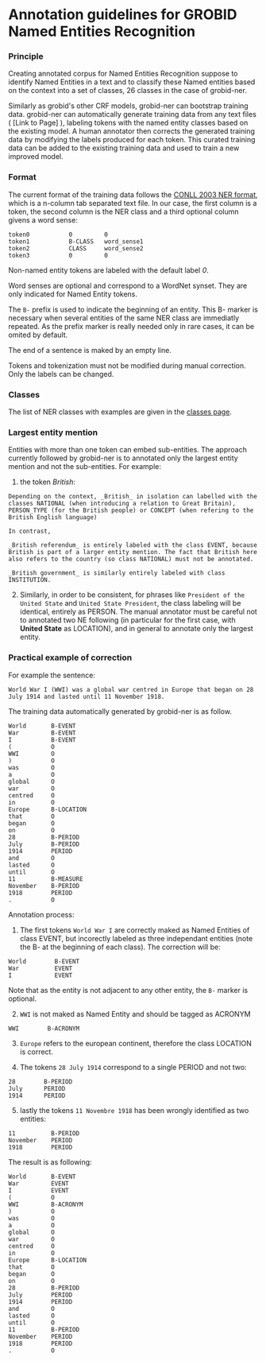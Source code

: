 # Annotation guidelines for GROBID Named Entities Recognition

### Principle

Creating annotated corpus for Named Entities Recognition suppose to identify Named Entities in a text and to classify these Named entities based on the context into a set of classes, 26 classes in the case of grobid-ner.

Similarly as grobid's other CRF models, grobid-ner can bootstrap training data. grobid-ner can automatically generate training data from any text files ( [Link to Page] ), labeling tokens with the named entity classes based on the existing model. A human annotator then corrects the generated training data by modifying the labels produced for each token. This curated training data can be added to the existing training data and used to train a new improved model. 

### Format 

The current format of the training data follows the [CONLL 2003 NER format](http://www.cnts.ua.ac.be/conll2003/ner/), which is a n-column tab separated text file.
In our case, the first column is a token, the second column is the NER class and a third optional column givens a word sense:

```
token0           0         0
token1           B-CLASS   word_sense1
token2           CLASS     word_sense2
token3           0         0
```

Non-named entity tokens are labeled with the default label _0_. 

Word senses are optional and correspond to a WordNet synset. They are only indicated for Named Entity tokens. 

The `B-` prefix is used to indicate the beginning of an entity. This B- marker is necessary when several entities of the same NER class are immediatly repeated. As the prefix marker is really needed only in rare cases, it can be omited by default.  

The end of a sentence is maked by an empty line. 

Tokens and tokenization must not be modified during manual correction. Only the labels can be changed. 

### Classes

The list of NER classes with examples are given in the [classes page](class-and-senses.md). 
    
### Largest entity mention

Entities with more than one token can embed sub-entities. The approach currently followed by grobid-ner is to annotated only the largest entity mention and not the sub-entities. For example: 

  1. the token _British_: 
    
    Depending on the context, _British_ in isolation can labelled with the classes NATIONAL (when introducing a relation to Great Britain), PERSON_TYPE (for the British people) or CONCEPT (when refering to the British English language)
    
    In contrast, 
    
    _British referendum_ is entirely labeled with the class EVENT, because British is part of a larger entity mention. The fact that British here also refers to the country (so class NATIONAL) must not be annotated. 
    
    _British government_ is similarly entirely labeled with class INSTITUTION.

  2. Similarly, in order to be consistent, for phrases like ```President of the United State``` and ```United State President```, the class labeling will be identical, entirely as PERSON. The manual annotator must be careful not to annotated two NE following (in particular for the first case, with __United State__ as LOCATION), and in general to annotate only the largest entity.  
        


### Practical example of correction

For example the sentence: 

```
World War I (WWI) was a global war centred in Europe that began on 28 July 1914 and lasted until 11 November 1918. 
```

The training data automatically generated by grobid-ner is as follow.  

```
World       B-EVENT
War         B-EVENT
I           B-EVENT
(           O
WWI         O
)           O
was         O
a           O
global      O
war         O
centred     O
in          O
Europe      B-LOCATION
that        O
began       O
on          O
28          B-PERIOD
July        B-PERIOD
1914        PERIOD
and         O
lasted      O
until       O
11          B-MEASURE
November    B-PERIOD
1918        PERIOD
.           O
```    
    
Annotation process: 

1. The first tokens ```World War I``` are correctly maked as Named Entities of class EVENT, but incorectly labeled as three independant entities (note the B- at the beginning of each class). The correction will be: 
        
  ```
  World        B-EVENT
  War          EVENT
  I            EVENT
  ```

Note that as the entity is not adjacent to any other entity, the ```B-``` marker is optional. 

2. ```WWI``` is not maked as Named Entity and should be tagged as ACRONYM

  ```
  WWI        B-ACRONYM
  ```

3. ```Europe``` refers to the european continent, therefore the class LOCATION is correct. 

4. The tokens ```28 July 1914``` correspond to a single PERIOD and not two:

  ```
  28        B-PERIOD
  July      PERIOD
  1914      PERIOD
  ```

5. lastly the tokens ```11 Novembre 1918``` has been wrongly identified as two entities: 
  
  ```
  11          B-PERIOD
  November    PERIOD
  1918        PERIOD
  ```

The result is as following: 

```
World       B-EVENT
War         EVENT
I           EVENT
(           O
WWI         B-ACRONYM
)           O
was         O
a           O
global      O
war         O
centred     O
in          O
Europe      B-LOCATION
that        O
began       O
on          O
28          B-PERIOD
July        PERIOD
1914        PERIOD
and         O
lasted      O
until       O
11          B-PERIOD
November    PERIOD
1918        PERIOD
.           O
```    
    

